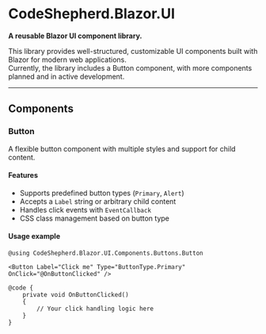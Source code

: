 # CodeShepherd.Blazor.UI

**A reusable Blazor UI component library.**

This library provides well-structured, customizable UI components built with Blazor for modern web applications.  
Currently, the library includes a Button component, with more components planned and in active development.

---

## Components

### Button

A flexible button component with multiple styles and support for child content.

#### Features

- Supports predefined button types (`Primary`, `Alert`)
- Accepts a `Label` string or arbitrary child content
- Handles click events with `EventCallback`
- CSS class management based on button type

#### Usage example

```razor
@using CodeShepherd.Blazor.UI.Components.Buttons.Button

<Button Label="Click me" Type="ButtonType.Primary" OnClick="@OnButtonClicked" />

@code {
    private void OnButtonClicked()
    {
        // Your click handling logic here
    }
}